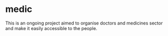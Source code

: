 # medic
This is an ongoing project aimed to organise doctors and medicines sector and make it easily accessible to the people. 
